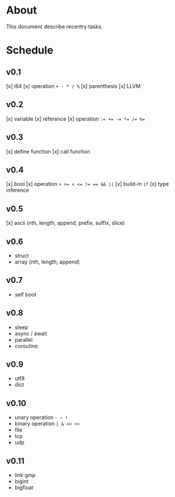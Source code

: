 # About
This document describe recentry tasks.

# Schedule

## v0.1
[x] i64
[x] operation `+ - * / %`
[x] parenthesis
[x] LLVM

## v0.2
[x] variable
[x] reference
[x] operation `:= += -= *= /= %=`

## v0.3
[x] define function
[x] call function

## v0.4
[x] bool
[x] operation `> >= < <= != == && ||`
[x] build-in `if`
[x] type inference

## v0.5
[x] ascii (nth, length, append, prefix, suffix, slice)

## v0.6
- struct
- array (nth, length, append)

## v0.7
- self boot

## v0.8
- sleep
- async / await
- parallel
- coroutine

## v0.9
- utf8
- dict

## v0.10
- unary operation `- ~ !`
- binary operation `| & << >>`
- file
- tcp
- udp

## v0.11
- link gmp
- bigint
- bigfloat

